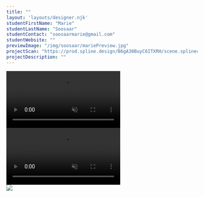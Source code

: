 ```yaml
---
title: ""
layout: 'layouts/designer.njk'
studentFirstName: "Marie"
studentLastName: "Soosaar"
studentContact: "soosaarmarie@gmail.com"
studentWebsite: ""
previewImage: "/img/soosaar/mariePreview.jpg"
projectScan: "https://prod.spline.design/B6gA30BuyC6ITXRH/scene.splinecode"
projectDescription: ""
---
```

  <div class="span-2">
    <video controls muted loop>
      <source src="/img/soosaar/soosaar1.webm" type="video/webm">
    </video>
  </div>
  <div class="span-2">
    <video controls muted loop>
      <source src="/img/soosaar/soosaar2.webm" type="video/webm">
    </video>
  </div>
  <div class="span-2">
    <img src="/img/soosaar/mariePreview.jpg">
  </div>